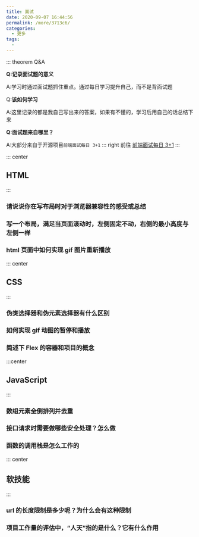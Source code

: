 ```yaml
---
title: 面试
date: 2020-09-07 16:44:56
permalink: /more/3713c6/
categories:
  - 更多
tags:
  -
---
```


::: theorem Q&A

**Q:记录面试题的意义**

A:学习时通过面试题抓住重点。通过每日学习提升自己，而不是背面试题

Q:**该如何学习**

A:这里记录的都是我自己写出来的答案，如果有不懂的，学习后用自己的话总结下来

**Q:面试题来自哪里？**

A:大部分来自于开源项目`前端面试每日 3+1`
::: right
前往 [前端面试每日 3+1](https://zh.wikipedia.org/wiki/%E7%89%9B%E9%A1%BF%E8%BF%90%E5%8A%A8%E5%AE%9A%E5%BE%8B)
:::

<feInterview></feInterview>

::: center

## HTML

:::

### 请说说你在写布局时对于浏览器兼容性的感受或总结

### 写一个布局，满足当页面滚动时，左侧固定不动，右侧的最小高度与左侧一样

### html 页面中如何实现 gif 图片重新播放

::: center

## CSS

:::

### 伪类选择器和伪元素选择器有什么区别 <Badge text="不知道" type="error"/>

### 如何实现 gif 动图的暂停和播放 <Badge text="不知道" type="error"/>

### 简述下 Flex 的容器和项目的概念

:::center

## JavaScript

:::

### 数组元素全倒排列并去重

### 接口请求时需要做哪些安全处理？怎么做

### 函数的调用栈是怎么工作的

::: center

## 软技能

:::

### url 的长度限制是多少呢？为什么会有这种限制 <Badge text="不知道" type="error"/>

### 项目工作量的评估中，“人天”指的是什么？它有什么作用
